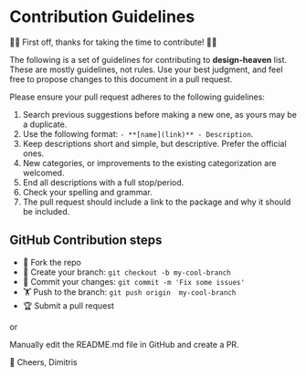 # Contribution Guidelines

🥳👏 First off, thanks for taking the time to contribute! 👏🥳

The following is a set of guidelines for contributing to **design-heaven** list.
These are mostly guidelines, not rules. Use your best judgment, and feel free to propose changes to this document in a pull request.

Please ensure your pull request adheres to the following guidelines:

1. Search previous suggestions before making a new one, as yours may be a duplicate.
2. Use the following format: `- **[name](link)** - Description`.
3. Keep descriptions short and simple, but descriptive. Prefer the official ones. 
4. New categories, or improvements to the existing categorization are welcomed.
5. End all descriptions with a full stop/period.
6. Check your spelling and grammar.
7. The pull request should include a link to the package and why it should be included.


GitHub Contribution steps
-------------------------
- 🍴 Fork the repo
- 🌿 Create your branch: `git checkout -b my-cool-branch`
- 📝 Commit your changes: `git commit -m 'Fix some issues'`
- 🏋 Push to the branch: `git push origin  my-cool-branch`
- 🏆 Submit a pull request

or 

Manually edit the README.md file in GitHub and create a PR.

🍻 Cheers,
Dimitris
